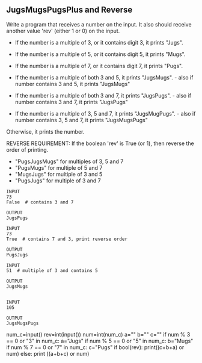 ## JugsMugsPugsPlus and Reverse
Write a program that receives a number on the input.
It also should receive another value 'rev' (either 1 or 0) on the input. 

  - If the number is a multiple of 3, or it contains digit 3, it prints "Jugs". 
  - If the number is a multiple of 5, or it contains digit 5, it prints "Mugs".
  - If the number is a multiple of 7, or it contains digit 7, it prints "Pugs".

  - If the number is a multiple of both 3 and 5, it prints "JugsMugs".
        - also if number contains 3 and 5, it prints "JugsMugs"
  - If the number is a multiple of both 3 and 7, it prints "JugsPugs".
        - also if number contains 3 and 7, it prints "JugsPugs"
  - If the number is a multiple of 3, 5 and 7, it prints "JugsMugPugs".
        - also if number contains 3, 5 and 7, it prints "JugsMugsPugs"

Otherwise, it prints the number.

REVERSE REQUIREMENT:
If the boolean 'rev' is True (or 1), then reverse the order of printing. 
  - "PugsJugsMugs" for multiples of 3, 5 and 7
  - "PugsMugs" for multiple of 5 and 7
  - "MugsJugs" for multiple of 3 and 5 
  - "PugsJugs" for multiple of 3 and 7
  ```
INPUT 
73 
False  # contains 3 and 7

OUTPUT
JugsPugs

INPUT 
73 
True  # contains 7 and 3, print reverse order

OUTPUT
PugsJugs

INPUT 
51  # multiple of 3 and contains 5

OUTPUT
JugsMugs


INPUT 
105

OUTPUT 
JugsMugsPugs
```
num_c=input()
rev=int(input())
num=int(num_c)
a=""
b=""
c=""
if num % 3 == 0  or "3" in  num_c:
  a="Jugs"
if num % 5 == 0  or "5" in num_c:
  b="Mugs"
if num % 7 == 0  or "7" in num_c:
  c="Pugs"
if bool(rev):
  print((c+b+a) or num)
else:
 print ((a+b+c) or num)
  
 


  
  


  
